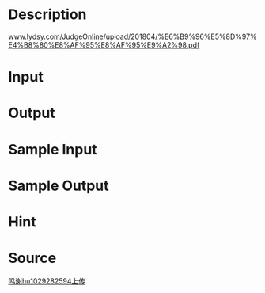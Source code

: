
# Description

<div class="content"><p><a href="https://www.lydsy.com/JudgeOnline/upload/201804/%E6%B9%96%E5%8D%97%E4%B8%80%E8%AF%95%E8%AF%95%E9%A2%98.pdf">www.lydsy.com/JudgeOnline/upload/201804/%E6%B9%96%E5%8D%97%E4%B8%80%E8%AF%95%E8%AF%95%E9%A2%98.pdf</a></p></div>

# Input

<div class="content"></div>

# Output

<div class="content"></div>

# Sample Input

<div class="content"><span class="sampledata"></span></div>

# Sample Output

<div class="content"><span class="sampledata"></span></div>

# Hint

<div class="content"><p></p></div>

# Source

<div class="content"><p><a href="problemset.php?search=鸣谢hu1029282594上传">鸣谢hu1029282594上传</a></p></div>

